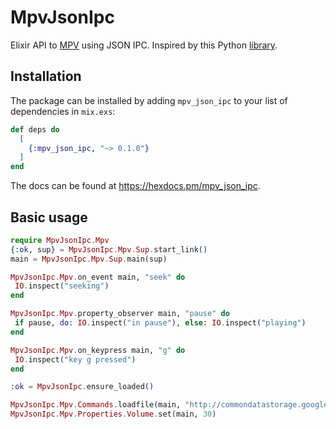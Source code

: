# MpvJsonIpc

Elixir API to [MPV](https://mpv.io/manual/master) using JSON IPC.
Inspired by this Python [library](https://github.com/iwalton3/python-mpv-jsonipc).

## Installation

The package can be installed
by adding `mpv_json_ipc` to your list of dependencies in `mix.exs`:

```elixir
def deps do
  [
    {:mpv_json_ipc, "~> 0.1.0"}
  ]
end
```

The docs can
be found at <https://hexdocs.pm/mpv_json_ipc>.

## Basic usage

```elixir
require MpvJsonIpc.Mpv
{:ok, sup} = MpvJsonIpc.Mpv.Sup.start_link()
main = MpvJsonIpc.Mpv.Sup.main(sup)

MpvJsonIpc.Mpv.on_event main, "seek" do
 IO.inspect("seeking")
end

MpvJsonIpc.Mpv.property_observer main, "pause" do
 if pause, do: IO.inspect("in pause"), else: IO.inspect("playing")
end

MpvJsonIpc.Mpv.on_keypress main, "g" do
 IO.inspect("key g pressed")
end

:ok = MpvJsonIpc.ensure_loaded()

MpvJsonIpc.Mpv.Commands.loadfile(main, "http://commondatastorage.googleapis.com/gtv-videos-bucket/sample/BigBuckBunny.mp4")
MpvJsonIpc.Mpv.Properties.Volume.set(main, 30)
```
